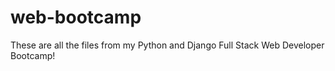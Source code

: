 # web-bootcamp
These are all the files from my Python and Django Full Stack Web Developer Bootcamp!
